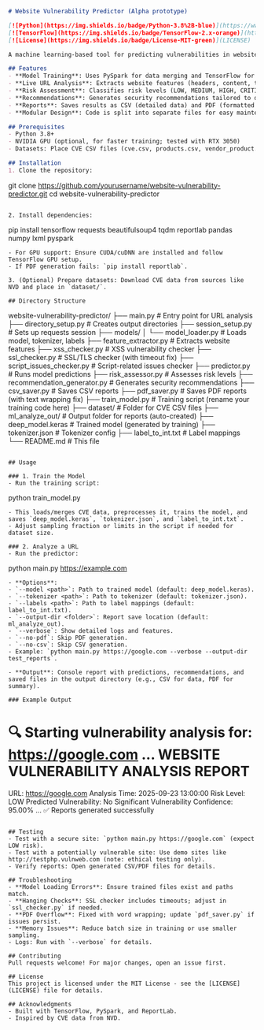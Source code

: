 ```markdown
# Website Vulnerability Predictor (Alpha prototype)

[![Python](https://img.shields.io/badge/Python-3.8%2B-blue)](https://www.python.org/)
[![TensorFlow](https://img.shields.io/badge/TensorFlow-2.x-orange)](https://www.tensorflow.org/)
[![License](https://img.shields.io/badge/License-MIT-green)](LICENSE)

A machine learning-based tool for predicting vulnerabilities in websites. It trains a deep neural network on CVE (Common Vulnerabilities and Exposures) data to classify weaknesses (based on CWE names) and analyzes live URLs for potential issues like XSS, SSL problems, and script vulnerabilities. The tool generates detailed reports in CSV and PDF formats.

## Features
- **Model Training**: Uses PySpark for data merging and TensorFlow for training a bidirectional LSTM model with expanded dense layers on CVE datasets.
- **Live URL Analysis**: Extracts website features (headers, content, technologies), performs specific checks (XSS, SSL, script issues), and predicts vulnerabilities using the trained model.
- **Risk Assessment**: Classifies risk levels (LOW, MEDIUM, HIGH, CRITICAL) based on prediction confidence.
- **Recommendations**: Generates security recommendations tailored to detected issues.
- **Reports**: Saves results as CSV (detailed data) and PDF (formatted summary) with progress tracking via tqdm.
- **Modular Design**: Code is split into separate files for easy maintenance (e.g., checkers, savers).

## Prerequisites
- Python 3.8+
- NVIDIA GPU (optional, for faster training; tested with RTX 3050)
- Datasets: Place CVE CSV files (cve.csv, products.csv, vendor_product.csv, vendors.csv) in a `dataset/` folder.

## Installation
1. Clone the repository:
   ```
   git clone https://github.com/yourusername/website-vulnerability-predictor.git
   cd website-vulnerability-predictor
   ```

2. Install dependencies:
   ```
   pip install tensorflow requests beautifulsoup4 tqdm reportlab pandas numpy lxml pyspark
   ```
   - For GPU support: Ensure CUDA/cuDNN are installed and follow TensorFlow GPU setup.
   - If PDF generation fails: `pip install reportlab`.

3. (Optional) Prepare datasets: Download CVE data from sources like NVD and place in `dataset/`.

## Directory Structure
```
website-vulnerability-predictor/
├── main.py                      # Entry point for URL analysis
├── directory_setup.py           # Creates output directories
├── session_setup.py             # Sets up requests session
├── models/
│   └── model_loader.py          # Loads model, tokenizer, labels
├── feature_extractor.py         # Extracts website features
├── xss_checker.py               # XSS vulnerability checker
├── ssl_checker.py               # SSL/TLS checker (with timeout fix)
├── script_issues_checker.py     # Script-related issues checker
├── predictor.py                 # Runs model predictions
├── risk_assessor.py             # Assesses risk levels
├── recommendation_generator.py  # Generates security recommendations
├── csv_saver.py                 # Saves CSV reports
├── pdf_saver.py                 # Saves PDF reports (with text wrapping fix)
├── train_model.py               # Training script (rename your training code here)
├── dataset/                     # Folder for CVE CSV files
├── ml_analyze_out/              # Output folder for reports (auto-created)
├── deep_model.keras             # Trained model (generated by training)
├── tokenizer.json               # Tokenizer config
├── label_to_int.txt             # Label mappings
└── README.md                    # This file
```

## Usage

### 1. Train the Model
- Run the training script:
  ```
  python train_model.py
  ```
- This loads/merges CVE data, preprocesses it, trains the model, and saves `deep_model.keras`, `tokenizer.json`, and `label_to_int.txt`.
- Adjust sampling fraction or limits in the script if needed for dataset size.

### 2. Analyze a URL
- Run the predictor:
  ```
  python main.py https://example.com
  ```
- **Options**:
  - `--model <path>`: Path to trained model (default: deep_model.keras).
  - `--tokenizer <path>`: Path to tokenizer (default: tokenizer.json).
  - `--labels <path>`: Path to label mappings (default: label_to_int.txt).
  - `--output-dir <folder>`: Report save location (default: ml_analyze_out).
  - `--verbose`: Show detailed logs and features.
  - `--no-pdf`: Skip PDF generation.
  - `--no-csv`: Skip CSV generation.
- Example: `python main.py https://google.com --verbose --output-dir test_reports`.

- **Output**: Console report with predictions, recommendations, and saved files in the output directory (e.g., CSV for data, PDF for summary).

### Example Output
```
🔍 Starting vulnerability analysis for: https://google.com
...
WEBSITE VULNERABILITY ANALYSIS REPORT
============================================================
URL: https://google.com
Analysis Time: 2025-09-23 13:00:00
Risk Level: LOW
Predicted Vulnerability: No Significant Vulnerability
Confidence: 95.00%
...
✅ Reports generated successfully
```

## Testing
- Test with a secure site: `python main.py https://google.com` (expect LOW risk).
- Test with a potentially vulnerable site: Use demo sites like http://testphp.vulnweb.com (note: ethical testing only).
- Verify reports: Open generated CSV/PDF files for details.

## Troubleshooting
- **Model Loading Errors**: Ensure trained files exist and paths match.
- **Hanging Checks**: SSL checker includes timeouts; adjust in `ssl_checker.py` if needed.
- **PDF Overflow**: Fixed with word wrapping; update `pdf_saver.py` if issues persist.
- **Memory Issues**: Reduce batch size in training or use smaller sampling.
- Logs: Run with `--verbose` for details.

## Contributing
Pull requests welcome! For major changes, open an issue first.

## License
This project is licensed under the MIT License - see the [LICENSE](LICENSE) file for details.

## Acknowledgments
- Built with TensorFlow, PySpark, and ReportLab.
- Inspired by CVE data from NVD.
```
